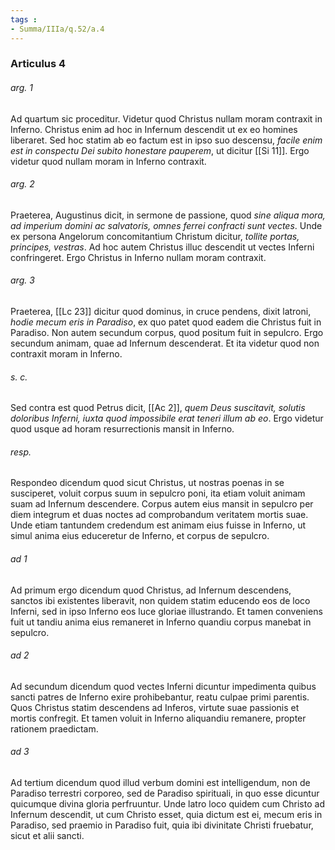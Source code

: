 ```yaml
---
tags : 
- Summa/IIIa/q.52/a.4
---
```


### Articulus 4

###### arg. 1
Ad quartum sic proceditur. Videtur quod Christus nullam moram contraxit in Inferno. Christus enim ad hoc in Infernum descendit ut ex eo homines liberaret. Sed hoc statim ab eo factum est in ipso suo descensu, *facile enim est in conspectu Dei subito honestare pauperem*, ut dicitur [[Si 11]]. Ergo videtur quod nullam moram in Inferno contraxit.

###### arg. 2
Praeterea, Augustinus dicit, in sermone de passione, quod *sine aliqua mora, ad imperium domini ac salvatoris, omnes ferrei confracti sunt vectes*. Unde ex persona Angelorum concomitantium Christum dicitur, *tollite portas, principes, vestras*. Ad hoc autem Christus illuc descendit ut vectes Inferni confringeret. Ergo Christus in Inferno nullam moram contraxit.

###### arg. 3
Praeterea, [[Lc 23]] dicitur quod dominus, in cruce pendens, dixit latroni, *hodie mecum eris in Paradiso*, ex quo patet quod eadem die Christus fuit in Paradiso. Non autem secundum corpus, quod positum fuit in sepulcro. Ergo secundum animam, quae ad Infernum descenderat. Et ita videtur quod non contraxit moram in Inferno.

###### s. c.
Sed contra est quod Petrus dicit, [[Ac 2]], *quem Deus suscitavit, solutis doloribus Inferni, iuxta quod impossibile erat teneri illum ab eo*. Ergo videtur quod usque ad horam resurrectionis mansit in Inferno.

###### resp.
Respondeo dicendum quod sicut Christus, ut nostras poenas in se susciperet, voluit corpus suum in sepulcro poni, ita etiam voluit animam suam ad Infernum descendere. Corpus autem eius mansit in sepulcro per diem integrum et duas noctes ad comprobandum veritatem mortis suae. Unde etiam tantundem credendum est animam eius fuisse in Inferno, ut simul anima eius educeretur de Inferno, et corpus de sepulcro.

###### ad 1
Ad primum ergo dicendum quod Christus, ad Infernum descendens, sanctos ibi existentes liberavit, non quidem statim educendo eos de loco Inferni, sed in ipso Inferno eos luce gloriae illustrando. Et tamen conveniens fuit ut tandiu anima eius remaneret in Inferno quandiu corpus manebat in sepulcro.

###### ad 2
Ad secundum dicendum quod vectes Inferni dicuntur impedimenta quibus sancti patres de Inferno exire prohibebantur, reatu culpae primi parentis. Quos Christus statim descendens ad Inferos, virtute suae passionis et mortis confregit. Et tamen voluit in Inferno aliquandiu remanere, propter rationem praedictam.

###### ad 3
Ad tertium dicendum quod illud verbum domini est intelligendum, non de Paradiso terrestri corporeo, sed de Paradiso spirituali, in quo esse dicuntur quicumque divina gloria perfruuntur. Unde latro loco quidem cum Christo ad Infernum descendit, ut cum Christo esset, quia dictum est ei, mecum eris in Paradiso, sed praemio in Paradiso fuit, quia ibi divinitate Christi fruebatur, sicut et alii sancti.


